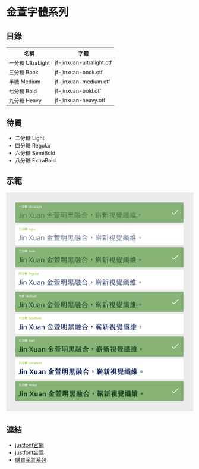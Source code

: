 # 金萱字體系列

## 目錄

| 名稱 | 字體 |
| --- | --- |
| 一分糖 UltraLight | jf-jinxuan-ultralight.otf |
| 三分糖 Book | jf-jinxuan-book.otf |
| 半糖 Medium | jf-jinxuan-medium.otf |
| 七分糖 Bold | jf-jinxuan-bold.otf |
| 九分糖 Heavy | jf-jinxuan-heavy.otf |

## 待買

- 二分糖 Light
- 四分糖 Regular
- 六分糖 SemiBold
- 八分糖 ExtraBold

## 示範

![example](example.png)

## 連結

- [justfont官網](https://justfont.com/)
- [justfont金萱](https://justfont.com/jinxuan/)
- [購買金萱系列](https://justfont.com/jinxuan/buy)
